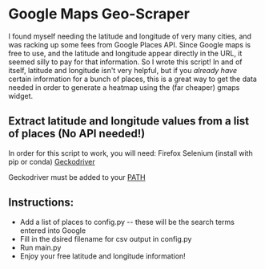 # Google Maps Geo-Scraper
I found myself needing the latitude and longitude of very many cities, and was racking up some fees from Google Places API. Since Google maps is free to use, and the latitude and longitude appear directly in the URL, it seemed silly to pay for that information. So I wrote this script! In and of itself, latitude and longitude isn't very helpful, but if you *already have* certain information for a bunch of places, this is a great way to get the data needed in order to generate a heatmap using the (far cheaper) gmaps widget. 
## Extract latitude and longitude values from a list of places (No API needed!)

In order for this script to work, you will need:
Firefox
Selenium (install with pip or conda)
[Geckodriver](https://github.com/mozilla/geckodriver/releases/tag/v0.28.0)

Geckodriver must be added to your [PATH](https://www.youtube.com/watch?v=iTyK5KGNx-Y)

## Instructions:
* Add a list of places to config.py -- these will be the search terms entered into Google
* Fill in the dsired filename for csv output in config.py
* Run main.py
* Enjoy your free latitude and longitude information!

